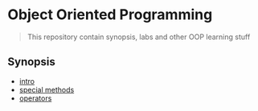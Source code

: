 # Object Oriented Programming

> This repository contain synopsis, labs and other OOP learning stuff

## Synopsis

- [intro](synopsis/intro.md)
- [special methods](synopsis/special_methods.md)
- [operators](synopsis/operators.md)
